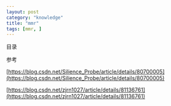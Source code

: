 ```yaml
---
layout: post
category: "knowledge"
title: "mmr"
tags: [mmr, ]
---
```


目录

<!-- TOC -->


<!-- /TOC -->

参考

[https://blog.csdn.net/Silience_Probe/article/details/80700005](https://blog.csdn.net/Silience_Probe/article/details/80700005)

[https://blog.csdn.net/zjrn1027/article/details/81136761](https://blog.csdn.net/zjrn1027/article/details/81136761)